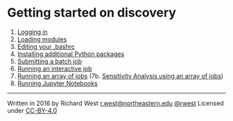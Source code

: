 # Getting started on discovery

1. [Logging in](01-logging-in.md)
2. [Loading modules](02-modules.md)
3. [Editing your .bashrc](03-bashrc.md)
4. [Installing additional Python packages](04-python-packages.md)
5. [Submitting a batch job](05-slurm.md)
6. [Running an interactive job](06-interactive.md)
7. [Running an array of jobs](07-arrays.md)
    (7b. [Sensitivity Analysis using an array of jobs](SAlib_example/SensitivityAnalysis.ipynb))
8. [Running Jupyter Notebooks](08-jupyter.md)

---
Written in 2016 by Richard West <r.west@northeastern.edu> [@rwest](https://github.com/rwest/)
Licensed under [CC-BY-4.0](https://creativecommons.org/licenses/by/4.0/)
